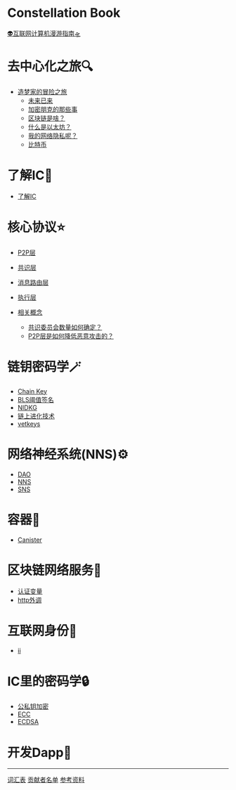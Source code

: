 # Constellation Book

[👽互联网计算机漫游指南🛸](about.md)

# 去中心化之旅🔍

- [造梦家的冒险之旅](0.去中心化之旅/造梦家的冒险之旅.md)
  - [未来已来](0.去中心化之旅/未来已来.md)
  - [加密朋克的那些事](0.去中心化之旅/加密朋克的那些事.md)
  - [区块链是啥？](0.去中心化之旅/区块链是啥？.md)
  - [什么是以太坊？](0.去中心化之旅/什么是以太坊？.md)
  - [我的网络隐私呢？](0.去中心化之旅/我的网络隐私呢？.md)
  - [比特币](0.去中心化之旅/比特币.md)

# 了解IC📡

- [了解IC](1.了解IC/1.了解IC.md)

# 核心协议⭐

- [P2P层](2.核心协议/1.P2P层.md)
- [共识层](2.核心协议/2.共识层.md)
- [消息路由层](2.核心协议/3.消息路由层.md)
- [执行层](2.核心协议/4.执行层.md)

- [相关概念](2.核心协议/相关概念介绍/简介.md)
  - [共识委员会数量如何确定？](2.核心协议/相关概念介绍/共识委员会数量如何确定？.md)
  - [P2P层是如何降低恶意攻击的？](2.核心协议/相关概念介绍/P2P层是如何降低恶意攻击的？.md)

# 链钥密码学🪄
- [Chain Key]()
- [BLS阈值签名]()
- [NIDKG]()
- [链上进化技术]()
- [vetkeys](3.链钥密码学(ChainKey)/VetKeys.md)

# 网络神经系统(NNS)⚙️
- [DAO]()
- [NNS]()
- [SNS]()

# 容器🧰

- [Canister]()

# 区块链网络服务🎯
- [认证变量]()
- [http外调]()

# 互联网身份🔑
- [ii]()

# IC里的密码学🔒
- [公私钥加密]()
- [ECC]()
- [ECDSA]()


# 开发Dapp🌟




---
[词汇表](词汇表.md)
[贡献者名单](贡献者名单.md)
[参考资料](参考资料.md)


